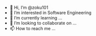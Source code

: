 - 👋 Hi, I’m @zoku101
- 👀 I’m interested in Software Engineering
- 🌱 I’m currently learning ...
- 💞️ I’m looking to collaborate on ...
- 📫 How to reach me ...

<!---
zoku101/zoku101 is a ✨ special ✨ repository because its `README.md` (this file) appears on your GitHub profile.
You can click the Preview link to take a look at your changes.
--->
